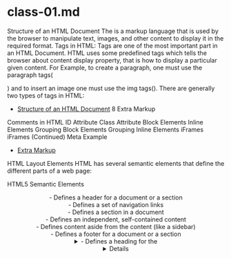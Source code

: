 # class-01.md
Structure of an HTML Document
The <HTML> is a markup language that is used by the browser to manipulate text, images, and other content to display it in the required format.
Tags in HTML: Tags are one of the most important part in an HTML Document. HTML uses some predefined tags which tells the browser about content display property, that is how to display a particular given content. For Example, to create a paragraph, one must use the paragraph tags(<p> </p>) and to insert an image one must use the img tags(<img />). 
There are generally two types of tags in HTML: 

  
  * [ Structure of an HTML Document](https://www.geeksforgeeks.org/html-course-structure-of-an-html-document/)
  8
Extra Markup

Comments in HTML
ID Attribute
Class Attribute
Block Elements
Inline Elements
Grouping Block Elements
Grouping Inline Elements
iFrames
iFrames (Continued)
Meta
Example
  * [ Extra Markup](http://www.htmlandcssbook.com/code-samples/chapter-08/)
  
  HTML Layout Elements
HTML has several semantic elements that define the different parts of a web page:

HTML5 Semantic Elements	
<header> - Defines a header for a document or a section
<nav> - Defines a set of navigation links
<section> - Defines a section in a document
<article> - Defines an independent, self-contained content
<aside> - Defines content aside from the content (like a sidebar)
<footer> - Defines a footer for a document or a section
<details> - Defines additional details that the user can open and close on demand
<summary> - Defines a heading for the <details> element
You can read more about semantic elements in our HTML Semantics chapter.
    * [ HTML Layout Elements](https://www.w3schools.com/html/html_layout.asp)
  
  
  Process & Design
  
  WHO IS THE SITE FOR?
Every website should be designed for the target audience—not just for yourself or the site owner. It is therefore very important to understand who your target audience is.

It can be helpful to ask some questions about the people you would expect to be interested in the subject of your site.

If you ask a client who a site is for, it is not uncommon for them to answer “the entire world.”

Realistically, it is unlikely to be relevant to everyone. If your site sells light bulbs, even though most people using a computer probably use light bulbs, they are ..
  
      * [  Process & Design](https://www.oreilly.com/library/view/html-css/9781118206911/24_chapter-18.html)

  
  
  
  
  
  
  
  
  
  
  
  
  
  
  

